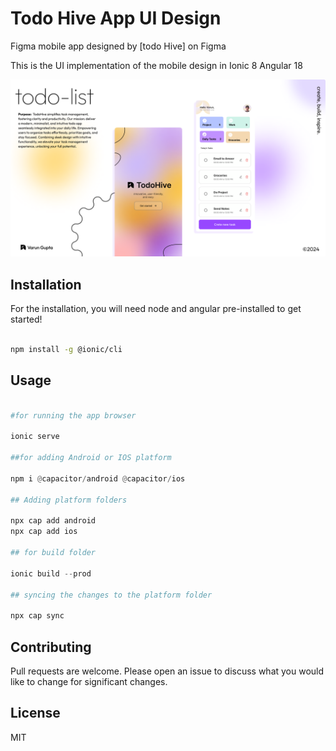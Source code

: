# Todo Hive App UI Design

Figma mobile app designed by [todo Hive] on Figma

This is the UI implementation of the mobile design in Ionic 8 Angular 18

![img](./cover.png)

## Installation

For the installation, you will need node and angular pre-installed to get started!

```bash

npm install -g @ionic/cli

```

## Usage

```python

#for running the app browser

ionic serve

##for adding Android or IOS platform

npm i @capacitor/android @capacitor/ios

## Adding platform folders

npx cap add android
npx cap add ios

## for build folder

ionic build --prod

## syncing the changes to the platform folder

npx cap sync


```

## Contributing

Pull requests are welcome. Please open an issue to discuss what you would like to change for significant changes.

## License

MIT
